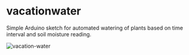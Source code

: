 # vacationwater
Simple Arduino sketch for automated watering of plants based on time interval and soil moisture reading.

![vacation-water](https://user-images.githubusercontent.com/315195/29293315-beba19b6-815b-11e7-86b2-ddc41413488a.jpg)

